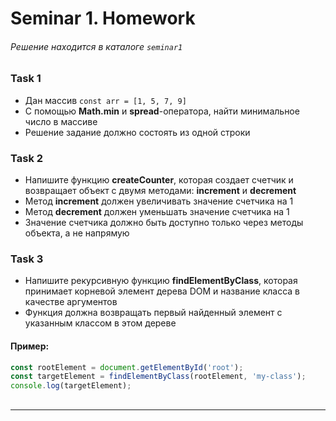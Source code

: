 # Seminar 1. Homework 
###### Решение находится в каталоге `seminar1`  

### Task 1
- Дан массив `const arr = [1, 5, 7, 9] `
- C помощью **Math.min** и **spread**-оператора, найти минимальное число в массиве
- Решение задание должно состоять из одной строки

### Task 2
- Напишите функцию **createCounter**, которая создает счетчик и возвращает объект с двумя методами: **increment** и **decrement** 
- Метод **increment** должен увеличивать значение счетчика на 1
- Метод **decrement** должен уменьшать значение счетчика на 1
- Значение счетчика должно быть доступно только через методы объекта, а не напрямую

### Task 3
- Напишите рекурсивную функцию **findElementByClass**, которая принимает корневой элемент дерева DOM и название класса в качестве аргументов
- Функция должна возвращать первый найденный элемент с указанным классом в этом дереве
#### Пример:
```javascript
const rootElement = document.getElementById('root');
const targetElement = findElementByClass(rootElement, 'my-class');
console.log(targetElement);
```

##
---
